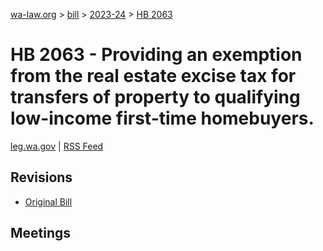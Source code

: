 [wa-law.org](/) > [bill](/bill/) > [2023-24](/bill/2023-24/) > [HB 2063](/bill/2023-24/hb/2063/)

# HB 2063 - Providing an exemption from the real estate excise tax for transfers of property to qualifying low-income first-time homebuyers.
[leg.wa.gov](https://app.leg.wa.gov/billsummary?BillNumber=2063&Year=2023&Initiative=false) | [RSS Feed](./rss.xml)

## Revisions
* [Original Bill](1/)

## Meetings